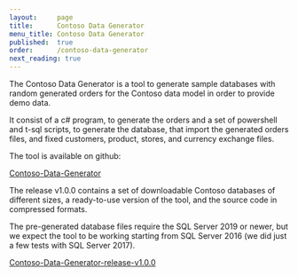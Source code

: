 ```yaml
---
layout:     page
title:      Contoso Data Generator
menu_title: Contoso Data Generator
published:  true
order:      /contoso-data-generator
next_reading: true
---
```


The Contoso Data Generator is a tool to generate sample databases with random generated orders for the Contoso data model in order to provide demo data.

It consist of a c# program, to generate the orders and a set of powershell and t-sql scripts, to generate the database, that import the generated orders files, and fixed customers, product, stores, and currency exchange files.

The tool is available on github: 

[Contoso-Data-Generator](https://github.com/sql-bi/Contoso-Data-Generator)

The release v1.0.0 contains a set of downloadable Contoso databases of different sizes, a ready-to-use version of the tool, and the source code in compressed formats. 

The pre-generated database files require the SQL Server 2019 or newer, but we expect the tool to be working starting from SQL Server 2016 (we did just a few tests with SQL Server 2017).

[Contoso-Data-Generator-release-v1.0.0](https://github.com/sql-bi/Contoso-Data-Generator/releases/tag/v1.0.0)
